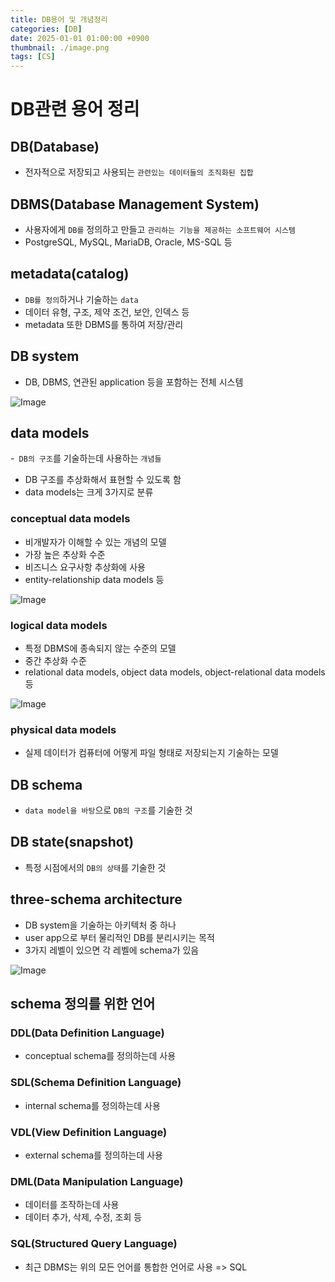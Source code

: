 ```yaml
---
title: DB용어 및 개념정리
categories: [DB]
date: 2025-01-01 01:00:00 +0900
thumbnail: ./image.png
tags: [CS]
---
```


# DB관련 용어 정리

## DB(Database)
- 전자적으로 저장되고 사용되는 `관련있는 데이터들의 조직화된 집합`

## DBMS(Database Management System)
- 사용자에게 `DB를` 정의하고 만들고 `관리하는 기능을 제공하는 소프트웨어 시스템`
- PostgreSQL, MySQL, MariaDB, Oracle, MS-SQL 등

## metadata(catalog)
- `DB를 정의`하거나 기술하는 `data`
- 데이터 유형, 구조, 제약 조건, 보안, 인덱스 등
- metadata 또한 DBMS를 통하여 저장/관리

## DB system
- DB, DBMS, 연관된 application 등을 포함하는 전체 시스템  

![Image](https://github.com/user-attachments/assets/3676e301-38ae-41a0-a763-dee289bf2c8a)

## data models
-` DB의 구조`를 기술하는데 사용하는 `개념들`
- DB 구조를 추상화해서 표현할 수 있도록 함
- data models는 크게 3가지로 분류

### conceptual data models
- 비개발자가 이해할 수 있는 개념의 모델
- 가장 높은 추상화 수준
- 비즈니스 요구사항 추상화에 사용  
- entity-relationship data models 등

![Image](https://github.com/user-attachments/assets/b4ba3f2b-ca07-49d6-bd60-ef60181adea9)

### logical data models
- 특정 DBMS에 종속되지 않는 수준의 모델
- 중간 추상화 수준  
- relational data models, object data models, object-relational data models 등

![Image](https://github.com/user-attachments/assets/138ee0e7-6aae-43b8-95c2-a1b873b5188c)

### physical data models
- 실제 데이터가 컴퓨터에 어떻게 파일 형태로 저장되는지 기술하는 모델

## DB schema
- `data model을 바탕`으로 `DB의 구조`를 기술한 것

## DB state(snapshot)
- 특정 시점에서의 `DB의 상태`를 기술한 것

## three-schema architecture
- DB system을 기술하는 아키텍처 중 하나
- user app으로 부터 물리적인 DB를 분리시키는 목적
- 3가지 레벨이 있으면 각 레벨에 schema가 있음  

![Image](https://github.com/user-attachments/assets/4637b597-d9b7-430a-a4f1-76a75ca92a09)

## schema 정의를 위한 언어

### DDL(Data Definition Language)
- conceptual schema를 정의하는데 사용

### SDL(Schema Definition Language)
- internal schema를 정의하는데 사용

### VDL(View Definition Language)
- external schema를 정의하는데 사용

### DML(Data Manipulation Language)
- 데이터를 조작하는데 사용
- 데이터 추가, 삭제, 수정, 조회 등

### SQL(Structured Query Language)
- 최근 DBMS는 위의 모든 언어를 통합한 언어로 사용 => SQL
